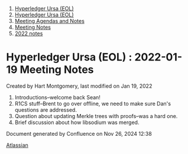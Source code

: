 1. [Hyperledger Ursa (EOL)](index.html)
2. [Hyperledger Ursa (EOL)](19595269.html)
3. [Meeting Agendas and Notes](Meeting-Agendas-and-Notes_19603313.html)
4. [Meeting Notes](Meeting-Notes_19611649.html)
5. [2022 notes](2022-notes_19612152.html)

# Hyperledger Ursa (EOL) : 2022-01-19 Meeting Notes

Created by Hart Montgomery, last modified on Jan 19, 2022

1. Introductions–welcome back Sean!
2. R1CS stuff–Brent to go over offline, we need to make sure Dan's questions are addressed.
3. Question about updating Merkle trees with proofs–was a hard one.
4. Brief discussion about how libsodium was merged.

Document generated by Confluence on Nov 26, 2024 12:38

[Atlassian](http://www.atlassian.com/)
